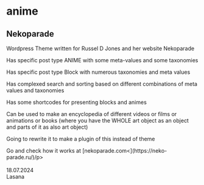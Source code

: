 # anime
<h2>Nekoparade</h2>

<p>Wordpress Theme written for Russel D Jones and her website Nekoparade</p>
<p>Has specific post type ANIME with some meta-values and some taxonomies</p>
<p>Has specific post type Block with numerous taxonomies and meta values</p>
<p>Has complexed search and sorting based on different combinations of meta values and taxonomies</p>
<p>Has some shortcodes for presenting blocks and animes</p>
<p>Can be used to make an encyclopedia of different videos or films or animations or books (where you have the WHOLE art object as an object and parts of it as also art object) </p>
<p>Going to rewrite it to make a plugin of this instead of theme</p>
<p>Go and check how it works at [nekoparade.com<](https://neko-parade.ru/)/p>
<br><br>
18.07.2024<br>
Lasana
